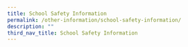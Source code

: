```yaml
---
title: School Safety Information
permalink: /other-information/school-safety-information/
description: ""
third_nav_title: School Safety Information
---
```

